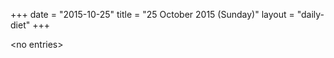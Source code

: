 +++
date = "2015-10-25"
title = "25 October 2015 (Sunday)"
layout = "daily-diet"
+++

\<no entries\>